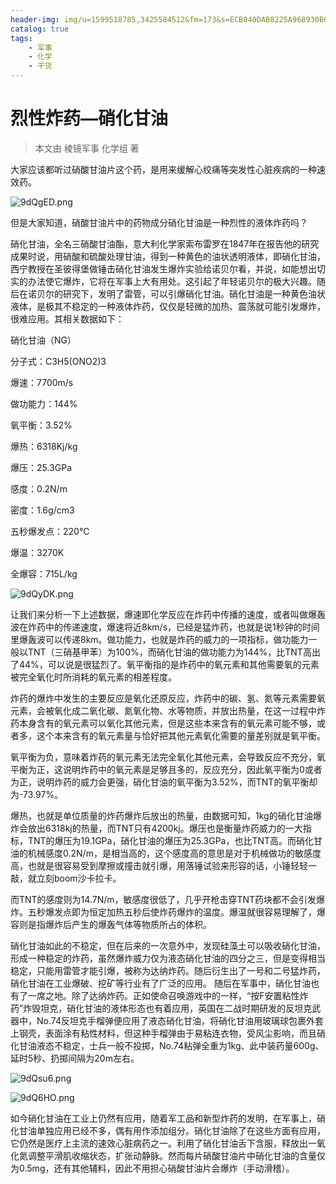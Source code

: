 ```yaml
---
header-img: img/u=1599518785,3425584512&fm=173&s=ECB040DAB8225A968930B03E03008061&w=640&h=475&img.jpg
catalog: true
tags:
    - 军事
    - 化学
    - 干货
---
```


# 烈性炸药—硝化甘油
> 本文由 棱镜军事 化学组 著

大家应该都听过硝酸甘油片这个药，是用来缓解心绞痛等突发性心脏疾病的一种速效药。

![9dQgED.png](https://s1.ax1x.com/2018/02/25/9dQgED.png)

但是大家知道，硝酸甘油片中的药物成分硝化甘油是一种烈性的液体炸药吗？

硝化甘油，全名三硝酸甘油酯，意大利化学家索布雷罗在1847年在报告他的研究成果时说，用硝酸和硫酸处理甘油，得到一种黄色的油状透明液体，即硝化甘油，西宁教授在圣彼得堡做锤击硝化甘油发生爆炸实验给诺贝尔看，并说，如能想出切实的办法使它爆炸，它将在军事上大有用处。这引起了年轻诺贝尔的极大兴趣。随后在诺贝尔的研究下，发明了雷管，可以引爆硝化甘油。硝化甘油是一种黄色油状液体，是极其不稳定的一种液体炸药，仅仅是轻微的加热、震荡就可能引发爆炸，很难应用。其相关数据如下：

硝化甘油（NG）
	
分子式：C3H5(ONO2)3
	
爆速：7700m/s
	
做功能力：144%
	
氧平衡：3.52%
	
爆热：6318Kj/kg	

爆压：25.3GPa
	
感度：0.2N/m
	
密度：1.6g/cm3
	
五秒爆发点：220℃
	
爆温：3270K

全爆容：715L/kg	

![9dQyDK.png](https://s1.ax1x.com/2018/02/25/9dQyDK.png)

让我们来分析一下上述数据，爆速即化学反应在炸药中传播的速度，或者叫做爆轰波在炸药中的传递速度，爆速将近8km/s，已经是猛炸药，也就是说1秒钟的时间里爆轰波可以传递8km。做功能力，也就是炸药的威力的一项指标，做功能力一般以TNT（三硝基甲苯）为100%，而硝化甘油的做功能力为144%，比TNT高出了44%，可以说是很猛烈了。氧平衡指的是炸药中的氧元素和其他需要氧的元素被完全氧化时所消耗的氧元素的相差程度。

炸药的爆炸中发生的主要反应是氧化还原反应，炸药中的碳、氢、氮等元素需要氧元素，会被氧化成二氧化碳、氮氧化物、水等物质，并放出热量，在这一过程中炸药本身含有的氧元素可以氧化其他元素，但是这些本来含有的氧元素可能不够，或者多，这个本来含有的氧元素量与恰好把其他元素氧化需要的量差别就是氧平衡。

氧平衡为负，意味着炸药的氧元素无法完全氧化其他元素，会导致反应不充分，氧平衡为正，这说明炸药中的氧元素是足够且多的，反应充分，因此氧平衡为0或者为正，说明炸药的威力会更强，硝化甘油的氧平衡为3.52%，而TNT的氧平衡却为-73.97%。

爆热，也就是单位质量的炸药爆炸后放出的热量，由数据可知，1kg的硝化甘油爆炸会放出6318kj的热量，而TNT只有4200kj。爆压也是衡量炸药威力的一大指标，TNT的爆压为19.1GPa，硝化甘油的爆压为25.3GPa，也比TNT高。而硝化甘油的机械感度0.2N/m，是相当高的，这个感度高的意思是对于机械做功的敏感度高，也就是很容易受到摩擦或撞击就引爆，用落锤试验来形容的话，小锤轻轻一敲，就立刻boom沙卡拉卡。

而TNT的感度则为14.7N/m，敏感度很低了，几乎开枪击穿TNT药块都不会引发爆炸。五秒爆发点即为恒定加热五秒后使炸药爆炸的温度。爆温就很容易理解了，爆容则是指爆炸后产生的爆轰气体等物质所占的体积。

硝化甘油如此的不稳定，但在后来的一次意外中，发现硅藻土可以吸收硝化甘油，形成一种稳定的炸药，虽然爆炸威力仅为液态硝化甘油的四分之三，但是变得相当稳定，只能用雷管才能引爆，被称为达纳炸药。随后衍生出了一号和二号猛炸药，硝化甘油在工业爆破、挖矿等行业有了广泛的应用。
随后在军事中，硝化甘油也有了一席之地。除了达纳炸药。正如使命召唤游戏中的一样，“按F安置粘性炸药”炸毁坦克，硝化甘油的液体形态也有着应用，英国在二战时期研发的反坦克武器中，No.74反坦克手榴弹便应用了液态硝化甘油，将硝化甘油用玻璃球包裹外套上钢壳，表面涂有粘性材料，但这种手榴弹由于易粘连衣物，受风尘影响，而且硝化甘油液态不稳定，士兵一般不投掷，No.74粘弹全重为1kg、此中装药量600g、延时5秒、扔掷间隔为20m左右。

![9dQsu6.png](https://s1.ax1x.com/2018/02/25/9dQsu6.png)

![9dQ6HO.png](https://s1.ax1x.com/2018/02/25/9dQ6HO.png)

如今硝化甘油在工业上仍然有应用，随着军工品和新型炸药的发明，在军事上，硝化甘油单独应用已经不多，偶有用作添加组分。硝化甘油除了在这些方面有应用，它仍然是医疗上主流的速效心脏病药之一。利用了硝化甘油舌下含服，释放出一氧化氮调整平滑肌收缩状态，扩张动静脉。然而每片硝酸甘油片中硝化甘油的含量仅为0.5mg，还有其他辅料，因此不用担心硝酸甘油片会爆炸（手动滑稽）。
